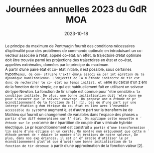 ---
title: Journées annuelles 2023 du GdR MOA

event: Journées annuelles 2023 du GdR MOA
event_url: https://gdrmoa.math.cnrs.fr/journees-annuelles-2023-du-gdr-moa/

location: Perpignan, France 

summary: Méthode de contrôle optimal à deux niveaux et son application à la répartition du couple dans un véhicule hybride
abstract: 'Le principe du maximum de Pontryagin fournit des conditions nécessaires d’optimalité pour des problèmes de commande optimale en introduisant un co-vecteur associée à l’état, appelé co-état. En effet, la trajectoire d’état optimale doit être trouvée parmi les projections des trajectoires en état et co-état, appelées extrémales, données par le principe du maximum. \

À partir d’une paire  ́etat et co- ́etat initiale, il est possible, sous certaines hypoth`eses, de con-
struire l’extr ́emale associ ́ee par int ́egration de la dynamique hamiltonienne. L’objectif de la
m ́ethode indirecte de tir est donc de rechercher le co- ́etat au temps initial, et m`ene au calcul
d’un z ́ero de la fonction de tir simple, ce qui est habituellement fait en utilisant un solveur de
type Newton. La fonction de tir simple est connue pour ˆetre sensible `a la condition initiale. De
plus, une bonne initialisation doit ˆetre donn ́ee pour s’assurer que le solveur converge.
On propose une m ́ethode de pr ́econditionnement de la fonction de tir [1], bas ́ee d’une part sur une
interpr ́etation g ́eom ́etrique du co- ́etat en lien avec l’ensemble accessible du syst`eme augment ́e, et
d’autre part sur la transform ́ee de Mathieu qui fournit un changement de variables dans l’espace
des phases `a partir d’un diff ́eomorphisme sur l’ ́etat.
On applique cette nouvelle m ́ethode sur le probl`eme de r ́epartition de couple d’un v ́ehicule
hybride  ́electrique. Le pr ́econditionnement est construit `a partir d’une transformation lin ́eaire
d’une ellipse en un cercle. On montre num ́eriquement que cette m ́ethode permet de r ́eduire le
nombre d’it ́erations de notre solveur. De plus, dans nos exp ́eriences, il est pr ́ef ́erable d’utiliser
le pr ́econditionnement plutˆot que d’avoir une bonne initialisation de la fonction de tir obtenue
`a partir d’une approximation de la fonction valeur [2].'

# Talk start and end times.
#   End time can optionally be hidden by prefixing the line with `#`.
date: '2023-10-18'
date_end: '2023-10-20'
all_day: true

# Schedule page publish date (NOT talk date).
publishDate: '2024-04-08'

authors: 
- Olivier Cots
- Rémy Dutto
- Sophie Jan
- Serge Laporte

tags:
- Optimal control
- Bilevel optimal control
- Neural network

# Is this a featured talk? (true/false)
featured: false
url_code: ''
url_pdf: uploads/Slides_SMAI_MODE_2024.pdf
url_slides: ''
url_video: ''
---